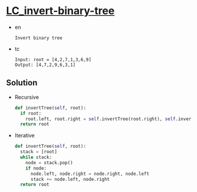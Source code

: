 # [LC_invert-binary-tree](https://leetcode.com/problems/invert-binary-tree)

* en

  ```en
  Invert binary tree
  ```

* tc

  ```tc
  Input: root = [4,2,7,1,3,6,9]
  Output: [4,7,2,9,6,3,1]
  ```

## Solution

* Recursive

  ```py
  def invertTree(self, root):
    if root:
      root.left, root.right = self.invertTree(root.right), self.invertTree(root.left)
    return root
  ```

* Iterative

  ```py
  def invertTree(self, root):
    stack = [root]
    while stack:
      node = stack.pop()
      if node:
        node.left, node.right = node.right, node.left
        stack += node.left, node.right
    return root
  ```
